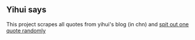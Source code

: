 ## Yihui says

This project scrapes all quotes from yihui's blog (in chn) and [spit out one quote randomly](https://tcgriffith.github.io/yihui_says/)

